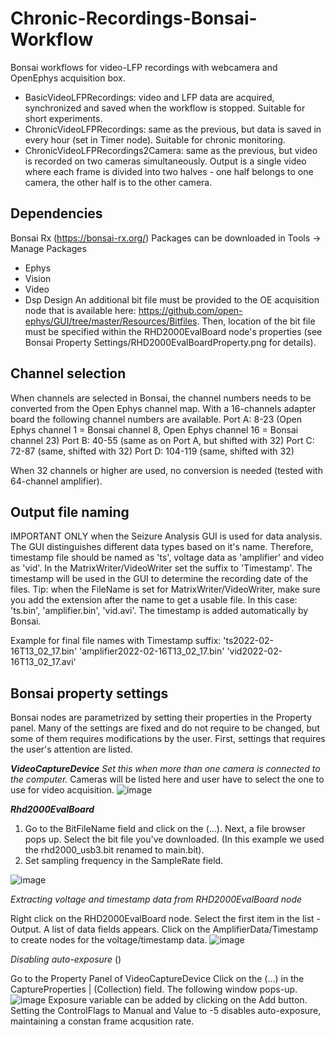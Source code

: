 # Chronic-Recordings-Bonsai-Workflow

Bonsai workflows for video-LFP recordings with webcamera and OpenEphys acquisition box. 
* BasicVideoLFPRecordings: video and LFP data are acquired, synchronized and saved when the workflow is stopped. Suitable for short experiments.
* ChronicVideoLFPRecordings: same as the previous, but data is saved in every hour (set in Timer node). Suitable for chronic monitoring.
* ChronicVideoLFPRecordings2Camera: same as the previous, but video is recorded on two cameras simultaneously. Output is a single video where each frame is divided into two halves - one half belongs to one camera, the other half is to the other camera.

## Dependencies 
Bonsai Rx (https://bonsai-rx.org/)
Packages can be downloaded in Tools -> Manage Packages
* Ephys
* Vision
* Video
* Dsp Design
An additional bit file must be provided to the OE acquisition node that is available here: https://github.com/open-ephys/GUI/tree/master/Resources/Bitfiles. Then, location of the bit file must be specified within the RHD2000EvalBoard node's properties (see Bonsai Property Settings/RHD2000EvalBoardProperty.png for details).

## Channel selection
When channels are selected in Bonsai, the channel numbers needs to be converted from the Open Ephys channel map. With a 16-channels adapter board the following channel numbers are available.
Port A: 8-23 (Open Ephys channel 1 = Bonsai channel 8, Open Ephys channel 16 = Bonsai channel 23)
Port B: 40-55 (same as on Port A, but shifted with 32)
Port C: 72-87 (same, shifted with 32)
Port D: 104-119 (same, shifted with 32)

When 32 channels or higher are used, no conversion is needed (tested with 64-channel amplifier).

## Output file naming

IMPORTANT ONLY when the Seizure Analysis GUI is used for data analysis. The GUI distinguishes different data types based on it's name. Therefore, timestamp file should be named as 'ts', voltage data as 'amplifier' and video as 'vid'. In the MatrixWriter/VideoWriter set the suffix to 'Timestamp'. The timestamp will be used in the GUI to determine the recording date of the files.
Tip: when the FileName is set for MatrixWriter/VideoWriter, make sure you add the extension after the name to get a usable file. In this case: 'ts.bin', 'amplifier.bin', 'vid.avi'. The timestamp is added automatically by Bonsai.

Example for final file names with Timestamp suffix:
'ts2022-02-16T13_02_17.bin'
'amplifier2022-02-16T13_02_17.bin'
'vid2022-02-16T13_02_17.avi'

## Bonsai property settings
Bonsai nodes are parametrized by setting their properties in the Property panel. Many of the settings are fixed and do not require to be changed, but some of them requires modifications by the user. First, settings that requires the user's attention are listed. 

**_VideoCaptureDevice_**
*Set this when more than one camera is connected to the computer.* Cameras will be listed here and user have to select the one to use for video acquisition.
![image](https://user-images.githubusercontent.com/94412124/171449218-e4c107af-69fc-49d3-8633-6a989563b79f.png)

**_Rhd2000EvalBoard_**
1. Go to the BitFileName field and click on the (...). Next, a file browser pops up. Select the bit file you've downloaded. (In this example we used the rhd2000_usb3.bit renamed to main.bit).
2. Set sampling frequency in the SampleRate field.

![image](https://user-images.githubusercontent.com/94412124/171454894-93697513-9513-4da6-b3c3-2d95dce306df.png)


*Extracting voltage and timestamp data from RHD2000EvalBoard node*

Right click on the RHD2000EvalBoard node. Select the first item in the list - Output. A list of data fields appears. Click on the AmplifierData/Timestamp to create nodes for the voltage/timestamp data.
![image](https://user-images.githubusercontent.com/94412124/171456707-badb6d05-7cf7-405e-8538-f2971eeee5d8.png)


*Disabling auto-exposure* ()

Go to the Property Panel of VideoCaptureDevice Click on the (...) in the CaptureProperties | (Collection) field. The following window pops-up. 
![image](https://user-images.githubusercontent.com/94412124/171451871-9f3b1e03-8a66-40bb-a838-ec3008bb2b4b.png)
Exposure variable can be added by clicking on the Add button. Setting the ControlFlags to Manual and Value to -5 disables auto-exposure, maintaining a constan frame acqusition rate.




